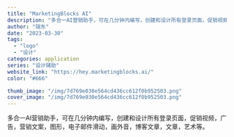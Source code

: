 ```yaml
---
title: "MarketingBlocks AI"
description: "多合一AI营销助手，可在几分钟内编写，创建和设计所有登录页面，促销视频，广告，营销文案，图形，电子邮件滑动，画外音，博客"
author: "瑞东"
date: "2023-03-30"
tags:
  - "logo"
  - "设计"
categories: application
series: "设计辅助"
website_link: "https://hey.marketingblocks.ai/"
color: "#666"

thumb_image: "/img/7d769e030e564cd436cc612f0b952503.png"
cover_image: "/img/7d769e030e564cd436cc612f0b952503.png"
---
```


多合一AI营销助手，可在几分钟内编写，创建和设计所有登录页面，促销视频，广告，营销文案，图形，电子邮件滑动，画外音，博客文章，文章，艺术等。